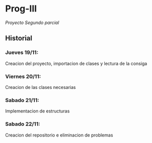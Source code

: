 # Prog-III
_Proyecto Segundo parcial_

## Historial
### Jueves 19/11:
Creacion del proyecto, importacion de clases y lectura de la consiga
### Viernes 20/11:
Creacion de las clases necesarias
### Sabado 21/11:
Implementacion de estructuras
### Sabado 22/11:
Creacion del repositorio e eliminacion de problemas
